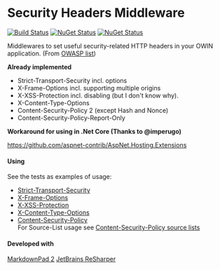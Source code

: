Security Headers Middleware
===========

[![Build Status](https://ci.appveyor.com/api/projects/status/6n9xkyyvox9uw2up)](https://ci.appveyor.com/project/StefanOssendorf/securityheadersmiddleware) [![NuGet Status](http://img.shields.io/nuget/v/SecurityHeadersMiddleware.svg?style=flat)](https://www.nuget.org/packages/SecurityHeadersMiddleware/) [![NuGet Status](https://img.shields.io/nuget/v/SecurityHeadersMiddleware.AppBuilder.svg?style=flat)](https://www.nuget.org/packages/SecurityHeadersMiddleware.AppBuilder/)

Middlewares to set useful security-related HTTP headers in your OWIN application. (From [OWASP list](https://www.owasp.org/index.php/List_of_useful_HTTP_headers "OWASP list"))

**Already implemented**
- Strict-Transport-Security incl. options
- X-Frame-Options incl. supporting multiple origins
- X-XSS-Protection incl. disabling (but I don't know why).
- X-Content-Type-Options
- Content-Security-Policy 2 (except Hash and Nonce)
- Content-Security-Policy-Report-Only
 
**Workaround for using in .Net Core (Thanks to @imperugo)**

https://github.com/aspnet-contrib/AspNet.Hosting.Extensions

#### Using
See the tests as examples of usage:
- [Strict-Transport-Security](https://github.com/StefanOssendorf/OwinContrib.SecurityHeaders/blob/master/src/OwinContrib.SecurityHeaders.Tests/StrictTransportSecurityMiddlewareSpecs.cs)
- [X-Frame-Options](https://github.com/StefanOssendorf/OwinContrib.SecurityHeaders/blob/master/src/OwinContrib.SecurityHeaders.Tests/AntiClickJackingMiddlewareSpecs.cs)
- [X-XSS-Protection](https://github.com/StefanOssendorf/OwinContrib.SecurityHeaders/blob/master/src/OwinContrib.SecurityHeaders.Tests/XssProtectionHeaderMiddlewareSpecs.cs)
- [X-Content-Type-Options](https://github.com/StefanOssendorf/OwinContrib.SecurityHeaders/blob/master/src/OwinContrib.SecurityHeaders.Tests/ContentTypeOptionsMiddleware.cs)
- [Content-Security-Policy](https://github.com/StefanOssendorf/SecurityHeadersMiddleware/blob/master/src/OwinContrib.SecurityHeaders.Tests/CspMiddlewareTests.cs) <br/> For Source-List usage see [Content-Security-Policy source lists](https://github.com/StefanOssendorf/SecurityHeadersMiddleware/blob/master/src/OwinContrib.SecurityHeaders.Tests/CspSourceListTests.cs) 

#### Developed with
[MarkdownPad 2](http://markdownpad.com/ "MarkdownPad 2")
[JetBrains ReSharper](http://www.jetbrains.com/resharper/ "R#")
